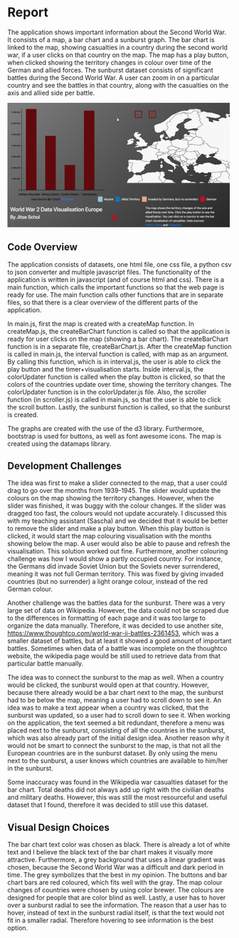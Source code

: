 # Report
The application shows important information about the Second World War. It consists of a map, a bar chart and a sunburst graph. The bar chart is linked to the map, showing casualties in a country during the second world war, if a user clicks on that country on the map. The map has a play button, when clicked showing the territory changes in colour over time of the German and allied forces. The sunburst dataset consists of significant battles during the Second World War. A user can zoom in on a particular country and see the battles in that country, along with the casualties on the axis and allied side per battle.

<img src="doc/application.png" width="500px"/>


## Code Overview
The application consists of datasets, one html file, one css file, a python csv to json converter and multiple javascript files. The functionality of the application is written in javascript (and of course html and css). There is a main function, which calls the important functions so that the web page is ready for use. The main function calls other functions that are in separate files, so that there is a clear overview of the different parts of the application. 

In main.js, first the map is created with a createMap function. In createMap.js, the createBarChart function is called so that the application is ready for user clicks on the map (showing a bar chart). The createBarChart function is in a separate file, createBarChart.js. 
After the createMap function is called in main.js, the interval function is called, with map as an argument. By calling this function, which is in interval.js, the user is able to click the play button and the timer+visualisation starts. Inside interval.js, the colorUpdater function is called when the play button is clicked, so that the colors of the countries update over time, showing the territory changes. The colorUpdater function is in the colorUpdater.js file. Also, the scroller function (in scroller.js) is called in main.js, so that the user is able to click the scroll button. Lastly, the sunburst function is called, so that the sunburst is created. 

The graphs are created with the use of the d3 library. Furthermore, bootstrap is used for buttons, as well as font awesome icons. The map is created using the datamaps library.

## Development Challenges
The idea was first to make a slider connected to the map, that a user could drag to go over the months from 1939-1945. The slider would update the colours on the map showing the territory changes. However, when the slider was finished, it was buggy with the colour changes. If the slider was dragged too fast, the colours would not update accurately. I discussed this with my teaching assistant (Sascha) and we decided that it would be better to remove the slider and make a play button. When this play button is clicked, it would start the map colouring visualisation with the months showing below the map. A user would also be able to pause and refresh the visualisation. This solution worked out fine.
Furthermore, another colouring challenge was how I would show a partly occupied country. For instance, the Germans did invade Soviet Union but the Soviets never surrendered, meaning it was not full German territory. This was fixed by giving invaded countries (but no surrender) a light orange colour, instead of the red German colour.

Another challenge was the battles data for the sunburst. There was a very large set of data on Wikipedia. However, the data could not be scraped due to the differences in formatting of each page and it was too large to organize the data manually. Therefore, it was decided to use another site, https://www.thoughtco.com/world-war-ii-battles-2361453, which was a smaller dataset of battles, but at least it showed a good amount of important battles. Sometimes when data of a battle was incomplete on the thoughtco website, the wikipedia page would be still used to retrieve data from that particular battle manually. 

The idea was to connect the sunburst to the map as well. When a country would be clicked, the sunburst would open at that country. However, because there already would be a bar chart next to the map, the sunburst had to be below the map, meaning a user had to scroll down to see it. An idea was to make a text appear when a country was clicked, that the sunburst was updated, so a user had to scroll down to see it. When working on the application, the text seemed a bit redundant, therefore a menu was placed next to the sunburst, consisting of all the countries in the sunburst, which was also already part of the initial design idea. Another reason why it would not be smart to connect the sunburst to the map, is that not all the European countries are in the sunburst dataset. By only using the menu next to the sunburst, a user knows which countries are available to him/her in the sunburst.

Some inaccuracy was found in the Wikipedia war casualties dataset for the bar chart. Total deaths did not always add up right with the civilian deaths and military deaths. However, this was still the most resourceful and useful dataset that I found, therefore it was decided to still use this dataset.

## Visual Design Choices
The bar chart text color was chosen as black. There is already a lot of white text and I believe the black text of the bar chart makes it visually more attractive. Furthermore, a grey background that uses a linear gradient was chosen, because the Second World War was a difficult and dark period in time. The grey symbolizes that the best in my opinion. The buttons and bar chart bars are red coloured, which fits well with the gray. The map colour changes of countries were chosen by using color brewer. The colours are designed for people that are color blind as well. 
Lastly, a user has to hover over a sunburst radial to see the information. The reason that a user has to hover, instead of text in the sunburst radial itself, is that the text would not fit in a smaller radial. Therefore hovering to see information is the best option.



